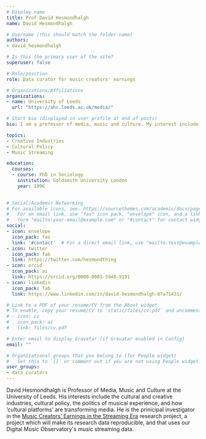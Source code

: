 ```yaml
---
# Display name
title: Prof David Hesmondhalgh
name: David Hesmondhalgh

# Username (this should match the folder name)
authors:
- david_hesmondhalgh

# Is this the primary user of the site?
superuser: false

# Role/position
role: Data curator for music creators' earnings

# Organizations/Affiliations
organizations:
- name: University of Leeds
  url: "https://ahc.leeds.ac.uk/media/"

# Short bio (displayed in user profile at end of posts)
bio: I am a professor of media, music and culture. My interest include the cultural and creative industries, cultural policy, the politics of musical experience, and how ‘cultural platforms’ are transforming media.

topics:
- Creative Industries
- Cultural Policy
- Music Streaming

education:
  courses:
  - course: PhD in Sociology
    institution: Goldsmith University London
    year: 1996
    

# Social/Academic Networking
# For available icons, see: https://sourcethemes.com/academic/docs/page-builder/#icons
#   For an email link, use "fas" icon pack, "envelope" icon, and a link in the
#   form "mailto:your-email@example.com" or "#contact" for contact widget.
social:
- icon: envelope
  icon_pack: fas
  link: '#contact'  # For a direct email link, use "mailto:test@example.org".
- icon: twitter
  icon_pack: fab
  link: https://twitter.com/hesmondthing
- icon: orcid
  icon_pack: ai
  link: https://orcid.org/0000-0001-5940-9191
- icon: linkedin
  icon_pack: fab
  link: https://www.linkedin.com/in/david-hesmondhalgh-87a71431/

# Link to a PDF of your resume/CV from the About widget.
# To enable, copy your resume/CV to `static/files/cv.pdf` and uncomment the lines below.
# - icon: cv
#   icon_pack: ai
#   link: files/cv.pdf

# Enter email to display Gravatar (if Gravatar enabled in Config)
email: ""

# Organizational groups that you belong to (for People widget)
#   Set this to `[]` or comment out if you are not using People widget.
user_groups:
- data curators
---
```


David Hesmondhalgh is Professor of Media, Music and Culture at the University of Leeds. His interests include the cultural and creative industries, cultural policy, the politics of musical experience, and how ‘cultural platforms’ are transforming media. He is the prinicipal  investigator in the [Music Creators’ Earnings in the Streaming Era](https://digit-research.org/research/related-projects/music-creators-earnings-in-the-streaming-era/) research project, a project which will make its research data reproducible, and that uses our Digital Music Observatory's music streaming data. 
